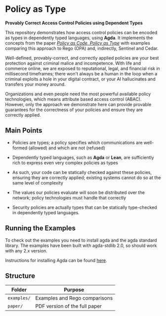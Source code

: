 
# Policy as Type

**Provably Correct Access Control Policies using Dependent Types**

This repository demonstrates how access control policies can be encoded as types in dependently typed languages, using **Agda**. It implements the concepts from the paper [_Policy as Code, Policy as Type_](https://docs.google.com/document/d/1rqTnZo-35_aBzkleIJDjBYN7IzjbQ8X2mKas3zV4Bo8/edit?usp=sharing) with examples comparing this approach to Rego (OPA) and, indirectly, Sentinel and Cedar.

Well-defined, provably-correct, and correctly applied policies are your best protection against criminal malice and incompetence. With life and commerce online, 
we are exposed to reputational, legal, and financial risk in millisecond timeframes; there won't always be a human in the loop when a criminal exploits a hole in 
your digital contract, or your AI hallucinates and transfers your money around.

Organizations and even people need the most powerful available policy technologies, which means attribute based access control (ABAC). However, only the
approach we demonstrate here can provide provable guarantees for the correctness of your policies and ensure they are correctly applied.

Main Points
---

- Policies are types; a policy specifies which communications are well-formed (allowed) and which are not (refused)

- Dependently typed languages, such as **Agda** or **Lean**, are sufficiently rich to express even very complex policies as types

- As such, your code can be statically checked against these policies, ensuring they are correctly applied; existing systems cannot do so
at the same level of complexity

- The values our policies evaluate will soon be distributed over the network; policy technologies must handle that correctly

- Security policies are actually types that can be statically type-checked in dependently typed languages.

## Running the Examples

To check out the examples you need to install agda and the agda standard library. The examples have been built with agda-stdlib 2.0, so should work with any 2.x version.

Instructions for installing Agda can be found [here](https://agda.readthedocs.io/en/stable/getting-started/installation.html).
## Structure

| Folder       | Purpose |
|--------------|---------|
| `examples/`  | Examples and Rego comparisons |
| `paper/`     | PDF version of the full paper |
